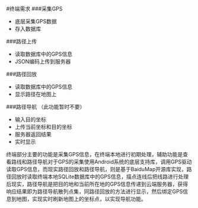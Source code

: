 #终端需求
###采集GPS
*	底层采集GPS数据
*	存入数据库

###路径上传
*	读取数据库中的GPS信息
*	JSON编码上传到服务器

###路径回放
*	读取数据库中的GPS信息
*	显示路径在地图上

###路径导航     （此功能暂时不要）
*	输入目的坐标
*	上传当前坐标和目的坐标
*	服务器返回结果
*	实时显示

终端部分主要的功能是采集GPS信息，在终端本地进行初期处理，辅助功能是查看路线和路径导航对于GPS的采集使用Android系统的底层支持库，调用GPS驱动读取GPS信息，而现实路径回放和路径导航，则是基于BaiduMap开源库实现，路径回放时读取终端本地SQLite数据库中的GPS信息，描点连线后把线路进行处理后现实，路径导航是把目的地和当前所在地的GPS信息传递到云端服务器，获得响应结果即为路径导航散列点集，同路径回放的方法进行显示，然后绑定GPS信息到地图，实现实时刷新地图上的坐标点，以实现导航功能。